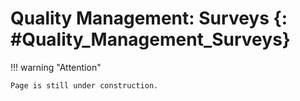 # Quality Management: Surveys {: #Quality_Management_Surveys}


!!! warning "Attention"

    Page is still under construction.



